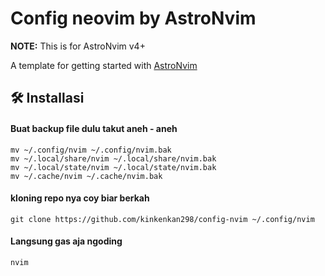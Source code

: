 # Config neovim by **AstroNvim**

**NOTE:** This is for AstroNvim v4+

A template for getting started with [AstroNvim](https://github.com/AstroNvim/AstroNvim)

## 🛠️ Installasi

#### Buat backup file dulu takut aneh - aneh

```shell
mv ~/.config/nvim ~/.config/nvim.bak
mv ~/.local/share/nvim ~/.local/share/nvim.bak
mv ~/.local/state/nvim ~/.local/state/nvim.bak
mv ~/.cache/nvim ~/.cache/nvim.bak
```

#### kloning repo nya coy biar berkah

```shell
git clone https://github.com/kinkenkan298/config-nvim ~/.config/nvim
```

#### Langsung gas aja ngoding

```shell
nvim
```
